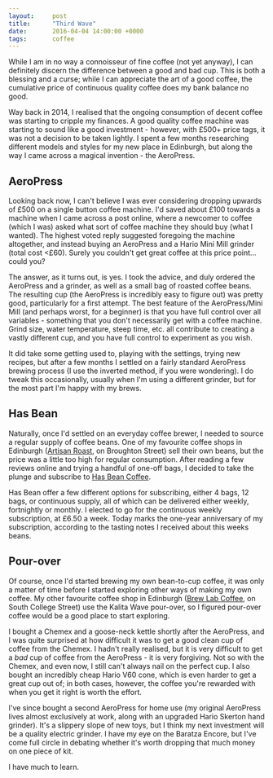 ```yaml
---
layout:     post
title:      "Third Wave"
date:       2016-04-04 14:00:00 +0000
tags:       coffee
---
```


While I am in no way a connoisseur of fine coffee (not yet anyway), I can definitely discern the difference between a good and bad cup. This is both a blessing and a curse; while I can appreciate the art of a good coffee, the cumulative price of continuous quality coffee does my bank balance no good.

<!-- Read More -->

Way back in 2014, I realised that the ongoing consumption of decent coffee was starting to cripple my finances. A good quality coffee machine was starting to sound like a good investment - however, with £500+ price tags, it was not a decision to be taken lightly. I spent a few months researching different models and styles for my new place in Edinburgh, but along the way I came across a magical invention - the AeroPress.

## AeroPress

Looking back now, I can't believe I was ever considering dropping upwards of £500 on a single button coffee machine. I'd saved about £100 towards a machine when I came across a post online, where a newcomer to coffee (which I was) asked what sort of coffee machine they should buy (what I wanted). The highest voted reply suggested foregoing the machine altogether, and instead buying an AeroPress and a Hario Mini Mill grinder (total cost <£60). Surely you couldn't get great coffee at this price point... could you?

The answer, as it turns out, is yes. I took the advice, and duly ordered the AeroPress and a grinder, as well as a small bag of roasted coffee beans. The resulting cup (the AeroPress is incredibly easy to figure out) was pretty good, particularly for a first attempt. The best feature of the AeroPress/Mini Mill (and perhaps worst, for a beginner) is that you have full control over all variables - something that you don't necessarily get with a coffee machine. Grind size, water temperature, steep time, etc. all contribute to creating a vastly different cup, and you have full control to experiment as you wish.

It did take some getting used to, playing with the settings, trying new recipes, but after a few months I settled on a fairly standard AeroPress brewing process (I use the inverted method, if you were wondering). I do tweak this occasionally, usually when I'm using a different grinder, but for the most part I'm happy with my brews.

## Has Bean

Naturally, once I'd settled on an everyday coffee brewer, I needed to source a regular supply of coffee beans. One of my favourite coffee shops in Edinburgh ([Artisan Roast][artisan-roast], on Broughton Street) sell their own beans, but the price was a little too high for regular consumption. After reading a few reviews online and trying a handful of one-off bags, I decided to take the plunge and subscribe to [Has Bean Coffee][has-bean-coffee].

Has Bean offer a few different options for subscribing, either 4 bags, 12 bags, or continuous supply, all of which can be delivered either weekly, fortnightly or monthly. I elected to go for the continuous weekly subscription, at £6.50 a week. Today marks the one-year anniversary of my subscription, according to the tasting notes I received about this weeks beans.

## Pour-over

Of course, once I'd started brewing my own bean-to-cup coffee, it was only a matter of time before I started exploring other ways of making my own coffee. My other favourite coffee shop in Edinburgh ([Brew Lab Coffee][brew-lab-coffee], on South College Street) use the Kalita Wave pour-over, so I figured pour-over coffee would be a good place to start exploring.

I bought a Chemex and a goose-neck kettle shortly after the AeroPress, and I was quite surprised at how difficult it was to get a good clean cup of coffee from the Chemex. I hadn't really realised, but it is very difficult to get a _bad_ cup of coffee from the AeroPress - it is very forgiving. Not so with the Chemex, and even now, I still can't always nail on the perfect cup. I also bought an incredibly cheap Hario V60 cone, which is even harder to get a great cup out of; in both cases, however, the coffee you're rewarded with when you get it right is worth the effort.

I've since bought a second AeroPress for home use (my original AeroPress lives almost exclusively at work, along with an upgraded Hario Skerton hand grinder). It's a slippery slope of new toys, but I think my next investment will be a quality electric grinder. I have my eye on the Baratza Encore, but I've come full circle in debating whether it's worth dropping that much money on one piece of kit.

I have much to learn.

[brew-lab-coffee]: http://www.brewlabcoffee.co.uk/
[artisan-roast]: http://www.artisanroast.co.uk/
[has-bean-coffee]: http://www.hasbean.co.uk/